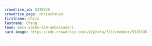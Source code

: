 ```yaml
---
crowdrise_id: 5330335
crowdrise_page: chrischang4
firstname: Chris
lastname: Chang
team: moca-spike-150-ambassadors
card-image: https://cdn.crowdrise.com/v2/photo/file/member/5330335

---
```

